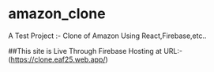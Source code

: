 # amazon_clone
A Test Project :- Clone of Amazon Using React,Firebase,etc..

##This site is Live Through Firebase Hosting at URL:- (https://clone.eaf25.web.app/)
